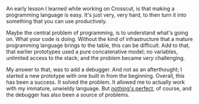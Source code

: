 An early lesson I learned while working on Crosscut, is that making a
programming language is easy. It's just very, very hard, to then turn it into
something that you can use productively.

Maybe the central problem of programming, is to understand what's going on. What
your code is doing. Without the kind of infrastructure that a mature programming
language brings to the table, this can be difficult. Add to that, that earlier
prototypes used a pure concatenative model; no variables, unlimited access to
the stack; and the problem became _very_ challenging.

My answer to that, was to add a debugger. And not as an afterthought; I started
a new prototype with one built in from the beginning. Overall, this has been a
success. It solved the problem. It allowed me to actually work with my immature,
unwieldy language. But [nothing's perfect](/daily/2025-01-10), of course, and
the debugger has also been a source of problems.

